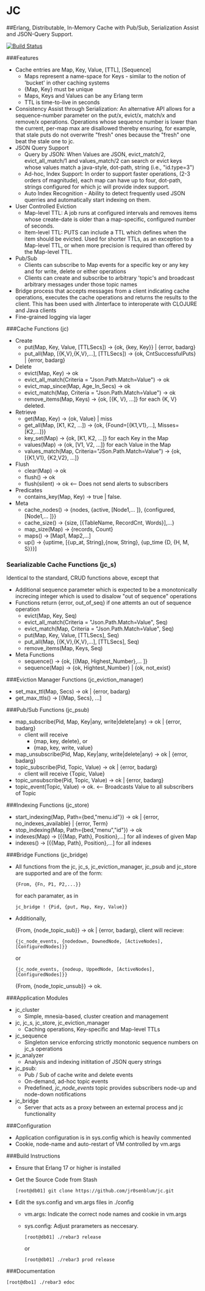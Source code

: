 JC  
====

##Erlang, Distributable, In-Memory Cache with Pub/Sub,  Serialization Assist and JSON-Query Support.


[![Build Status](https://travis-ci.org/jr0senblum/jc.svg)](https://travis-ci.org/jr0senblum/jc)

###Features
* Cache entries are Map, Key, Value, [TTL], [Sequence]
  * Maps represent a name-space for Keys - similar to the notion
    of 'bucket'
    in other caching systems
  * {Map, Key} must be unique	
  * Maps, Keys and Values can be any Erlang term
  * TTL is time-to-live in seconds
* Consistency Assist through Serialization: An alternative API
    allows for a sequence-number parameter on the put/x, evict/x,
    match/x and remove/x operations. Operations whose sequence
    number is lower than the current, per-map max are disallowed 
    thereby ensuring, for example, that stale puts do not 
    overwrite "fresh" ones because the "fresh" one beat the stale
    one to jc.
 *  JSON Query Support
     * Query by JSON: When Values are JSON, evict_match/2,
       evict_all_match/1 and values_match/2 can search or evict
       keys whose values match a java-style, dot-path, string 
       (i.e., "id.type=3")
    * Ad-hoc, Index Support: In order to support faster
      operations, (2-3 orders of magnitude), each map can have up to four,
       dot-path, strings configured for which jc will provide 
       index support.
    * Auto Index Recognition - Ability to detect frequently used
      JSON querries and automatically start indexing on them.
* User Controlled Eviction
  * Map-level TTL: A job runs at configured intervals and removes
  items whose create-date is older than a map-specific, configured 
  number of seconds.
  * Item-level TTL: PUTS can include a TTL which defines when the
  item should be evicted. Used for shorter TTLs, as an exception
  to a Map-level TTL, or when more precision is required than 
  offered by the Map-level TTL.
* Pub/Sub 
  * Clients can subscribe to Map events for a specific key or
  any key and for write, delete or either operations
  * Clients can create and subscribe to arbitrary 'topic's and 
  broadcast arbitrary messages under those topic names
* Bridge process that accepts messages from a client indicating
  cache operations, executes the cache operations and returns the
  results to the client. This has been used with JInterface to 
  interoperate with CLOJURE and Java clients
* Fine-grained logging via lager



###Cache Functions (jc)
* Create
  * put(Map, Key, Value, [TTLSecs]) -> {ok, {key, Key}} | {error, badarg}
  * put_all(Map, [{K,V},{K,V},...], [TTLSecs]) -> {ok, CntSuccessfulPuts} |
                                                  {error, badarg}
* Delete
  * evict(Map, Key) -> ok
  * evict_all_match(Criteria = "Json.Path.Match=Value") -> ok
  * evict_map_since(Map, Age_In_Secs) -> ok
  * evict_match(Map, Criteria = "Json.Path.Match=Value") -> ok
  * remove_items(Map, Keys) -> {ok, [{K, V}, ...]} for each {K, V} deleted.
* Retrieve
  * get(Map, Key) -> {ok, Value} | miss
  * get_all(Map, [K1, K2, ...]) -> {ok, {Found=[{K1,V1},...], Misses=[K2,...]}}
  * key_set(Map) -> {ok, [K1, K2, ...]} for each Key in the Map
  * values(Map) -> {ok, [V1, V2, ...]} for each Value in the Map
  * values_match(Map, Criteria="JSon.Path.Match=Value") ->
                                                  {ok, [{K1,V1}, {K2,V2}, ...]}
* Flush
  * clear(Map) -> ok
  * flush() -> ok
  * flush(silent) -> ok <-- Does not send alerts to subscribers
* Predicates
  * contains_key(Map, Key) -> true | false.
* Meta
  * cache_nodes() -> {nodes, {active, [Node1,... ]}, 
                             {configured, [Node1,... ]}}
  * cache_size() -> {size, [{TableName, RecordCnt, Words}],...}
  * map_size(Map) -> {records, Count}
  * maps() -> [Map1, Map2,...]
  * up() -> {uptime, [{up_at, String},{now, String},
                      {up_time {D, {H, M, S}}}]


### Searializable Cache Functions (jc_s)
Identical to the standard, CRUD functions above, except that
* Additional sequence parameter which is expected to be a monotonically
  increcing integer which is used to disalow "out of sequence" operations
* Functions return {error, out_of_seq} if one attemts an out of sequence 
  operation
  * evict(Map, Key, Seq)
  * evict_all_match(Criteria = "Json.Path.Match=Value", Seq) 
  * evict_match(Map, Criteria = "Json.Path.Match=Value", Seq)
  * put(Map, Key, Value, [TTLSecs], Seq) 
  * put_all(Map, [{K,V},{K,V},...], [TTLSecs], Seq)
  * remove_items(Map, Keys, Seq)
* Meta Functions
  * sequence() -> {ok, [{Map, Highest_Number},... ]}
  * sequence(Map) -> {ok, Hightest_Number} | {ok, not_exist}



###Eviction Manager Functions (jc_eviction_manager)
* set_max_ttl(Map, Secs) -> ok | {error, badarg}
* get_max_ttls() -> [{Map, Secs}, ...]


###Pub/Sub Functions (jc_psub)
* map_subscribe(Pid, Map, Key|any, write|delete|any) -> ok |
                                                   {error, badarg}
  * client will receive
    * {map, key, delete}, or
    * {map, key, write, value}
* map_unsubscribe(Pid, Map, Key|any, write|delete|any) -> ok |
                                                   {error, badarg}
* topic_subscribe(Pid, Topic, Value) -> ok | {error, badarg}
  * client will receive {Topic, Value}
* topic_unsubscribe(Pid, Topic, Value) -> ok | {error, badarg}
* topic_event(Topic, Value) -> ok. <-- Broadcasts Value to all
  subscribers of Topic


###Indexing Functions (jc_store)
  * start_indexing(Map, Path={bed,"menu.id"}) -> ok |
                                               {error, no_indexes_available} |
							       {error, Term}
  * stop_indexing(Map, Path={bed,"menu","id"}) -> ok
  * indexes(Map) -> [{{Map, Path}, Position},...] for all indexes
                                                  of given Map
  * indexes() -> [{{Map, Path}, Position},...] for all indexes


###Bridge Functions (jc_bridge)
 * All functions from the jc, jc_s, jc_eviction_manager, jc_psub
 and jc_store are supported and are of the form:
 
   `{From, {Fn, P1, P2,...}}`
   
    for each paramater, as in 
    
    `jc_bridge ! {Pid, {put, Map, Key, Value}}`
    
* Additionally, 

  {From, {node_topic_sub}} -> ok | {error, badarg}, 
  client will recieve:
   
   `{jc_node_events, {nodedown, DownedNode, [ActiveNodes],[ConfiguredNodes]}}`
   
    or

    `{jc_node_events, {nodeup, UppedNode, [ActiveNodes],[ConfiguredNodes]}}`

  {From, {node_topic_unsub}} -> ok.


###Application Modules
* jc_cluster
  * Simple, mnesia-based, cluster creation and management
* jc, jc_s, jc_store, jc_eviction_manager
  * Caching operations, Key-specific and Map-level TTLs
* jc_sequence
  * Singleton service enforcing strictly monotonic sequence 
  numbers on jc_s operations
* jc_analyzer
  * Analysis and indexing inititation of JSON query strings
* jc_psub: 
  * Pub / Sub of cache write and delete events
  * On-demand, ad-hoc topic events
  * Predefined, *jc_node_events* topic provides subscribers
  node-up and node-down notifications
* jc_bridge
  * Server that acts as a proxy between an external process and
  jc functionality



###Configuration
* Application configuration is in sys.config which is heavily
  commented
* Cookie, node-name and auto-restart of VM controlled by vm.args


###Build Instructions
* Ensure that Erlang 17 or higher is installed
* Get the Source Code from Stash

   `[root@db01] git clone https://github.com/jr0senblum/jc.git`

 * Edit the sys.config and vm.args files in ./config
    * vm.args: Indicate the correct node names and cookie in
      vm.args
   * sys.config: Adjust prarameters as neccesary.

     `[root@db01] ./rebar3 release`
    
     or

     `[root@db01] ./rebar3 prod release`


   	

###Documentation

   `[root@dbo1] ./rebar3 edoc`

